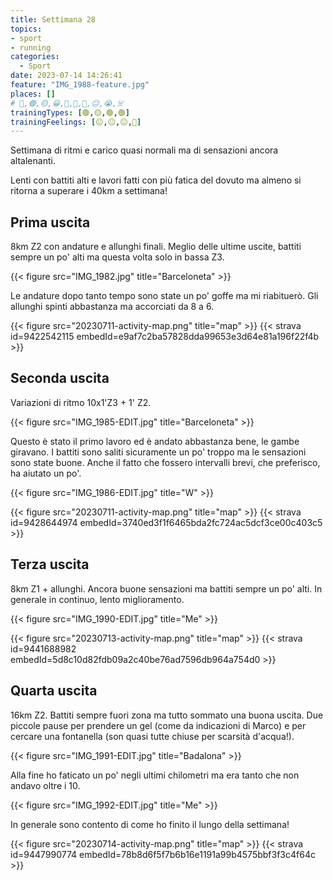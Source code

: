 ```yaml
---
title: Settimana 28
topics:
- sport
- running
categories:
  - Sport
date: 2023-07-14 14:26:41
feature: "IMG_1988-feature.jpg"
places: []
# 🔴,🟢,🟡,😀,🙁,🫤,🙂,😐,😭,☠️
trainingTypes: [🟢,🟡,🟢,🟢]
trainingFeelings: [😐,😐,😐,🙂]
---
```

Settimana di ritmi e carico quasi normali ma di sensazioni ancora altalenanti.
<!--more--> 

Lenti con battiti alti e lavori fatti con più fatica del dovuto ma almeno si ritorna a superare i 40km a settimana!


## Prima uscita
8km Z2 con andature e allunghi finali. Meglio delle ultime uscite, battiti sempre un po' alti ma questa volta solo in bassa Z3.

{{< figure src="IMG_1982.jpg" title="Barceloneta" >}}

Le andature dopo tanto tempo sono state un po' goffe ma mi riabituerò. Gli allunghi spinti abbastanza ma accorciati da 8 a 6.

{{< figure src="20230711-activity-map.png" title="map" >}}
{{< strava id=9422542115 embedId=e9af7c2ba57828dda99653e3d64e81a196f22f4b >}}

## Seconda uscita

Variazioni di ritmo 10x1'Z3 + 1' Z2. 

{{< figure src="IMG_1985-EDIT.jpg" title="Barceloneta" >}}

Questo è stato il primo lavoro ed è andato abbastanza bene, le gambe giravano. I battiti sono saliti sicuramente un po' troppo ma le sensazioni sono state buone. Anche il fatto che fossero intervalli brevi, che preferisco, ha aiutato un po'.

{{< figure src="IMG_1986-EDIT.jpg" title="W" >}}

{{< figure src="20230711-activity-map.png" title="map" >}}
{{< strava id=9428644974 embedId=3740ed3f1f6465bda2fc724ac5dcf3ce00c403c5 >}}

## Terza uscita

8km Z1 + allunghi. Ancora buone sensazioni ma battiti sempre un po' alti. In generale in continuo, lento miglioramento.

{{< figure src="IMG_1990-EDIT.jpg" title="Me" >}}

{{< figure src="20230713-activity-map.png" title="map" >}}
{{< strava id=9441688982 embedId=5d8c10d82fdb09a2c40be76ad7596db964a754d0 >}}

## Quarta uscita

16km Z2. Battiti sempre fuori zona ma tutto sommato una buona uscita. Due piccole pause per prendere un gel (come da indicazioni di Marco) e per cercare una fontanella (son quasi tutte chiuse per scarsità d'acqua!).

{{< figure src="IMG_1991-EDIT.jpg" title="Badalona" >}}

Alla fine ho faticato un po' negli ultimi chilometri ma era tanto che non andavo oltre i 10.

{{< figure src="IMG_1992-EDIT.jpg" title="Me" >}}

In generale sono contento di come ho finito il lungo della settimana!

{{< figure src="20230714-activity-map.png" title="map" >}}
{{< strava id=9447990774 embedId=78b8d6f5f7b6b16e1191a99b4575bbf3f3c4f64c >}}
